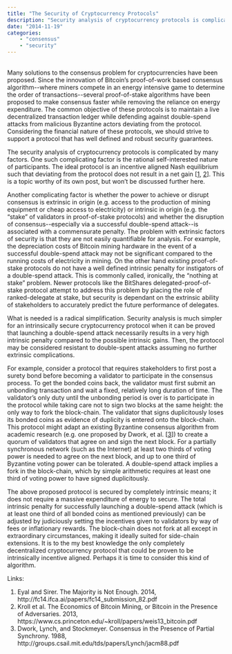```yaml
---
title: "The Security of Cryptocurrency Protocols"
description: "Security analysis of cryptocurrency protocols is complicated by incentive-alignment and extrinsic factors.  A look at more robust security guarantees"
date: "2014-11-19"
categories: 
    - "consensus"
    - "security"
---
```


<br/>
Many solutions to the consensus problem for cryptocurrencies have been proposed.  Since the innovation of Bitcoin’s proof-of-work based consensus algorithm--where miners compete in an energy intensive game to determine the order of transactions--several proof-of-stake algorithms have been proposed to make consensus faster while removing the reliance on energy expenditure.  The common objective of these protocols is to maintain a live decentralized transaction ledger while defending against double-spend attacks from malicious Byzantine actors deviating from the protocol.  Considering the financial nature of these protocols, we should strive to support a protocol that has well defined and robust security guarantees.

The security analysis of cryptocurrency protocols is complicated by many factors.   One such complicating factor is the rational self-interested nature of participants.  The ideal protocol is an incentive aligned Nash equilibrium such that deviating from the protocol does not result in a net gain \[[1](http://fc14.ifca.ai/papers/fc14_submission_82.pdf), [2](https://www.cs.princeton.edu/~kroll/papers/weis13_bitcoin.pdf)\].  This is a topic worthy of its own post, but won’t be discussed further here.

Another complicating factor is whether the power to achieve or disrupt consensus is extrinsic in origin (e.g. access to the production of mining equipment or cheap access to electricity) or intrinsic in origin (e.g. the “stake” of validators in proof-of-stake protocols) and whether the disruption of consensus--especially via a successful double-spend attack--is associated with a commensurate penalty.  The problem with extrinsic factors of security is that they are not easily quantifiable for analysis.  For example, the depreciation costs of Bitcoin mining hardware in the event of a successful double-spend attack may not be significant compared to the running costs of electricity in mining.  On the other hand existing proof-of-stake protocols do not have a well defined intrinsic penalty for instigators of a double-spend attack.  This is commonly called, ironically, the “nothing at stake” problem.  Newer protocols like the BitShares delegated-proof-of-stake protocol attempt to address this problem by placing the role of ranked-delegate at stake, but security is dependant on the extrinsic ability of stakeholders to accurately predict the future performance of delegates.

What is needed is a radical simplification.  Security analysis is much simpler for an intrinsically secure cryptocurrency protocol when it can be proved that launching a double-spend attack necessarily results in a very high intrinsic penalty compared to the possible intrinsic gains.  Then, the protocol may be considered resistant to double-spent attacks assuming no further extrinsic complications.

For example, consider a protocol that requires stakeholders to first post a surety bond before becoming a validator to participate in the consensus process.  To get the bonded coins back, the validator must first submit an unbonding transaction and wait a fixed, relatively long duration of time.  The validator’s only duty until the unbonding period is over is to participate in the protocol while taking care not to sign two blocks at the same height: the only way to fork the block-chain.  The validator that signs duplicitously loses its bonded coins as evidence of duplicity is entered onto the block-chain.  This protocol might adapt an existing Byzantine consensus algorithm from academic research (e.g. one proposed by Dwork, et al. \[[3](http://groups.csail.mit.edu/tds/papers/Lynch/jacm88.pdf)\]) to create a quorum of validators that agree on and sign the next block.  For a partially synchronous network (such as the Internet) at least two thirds of voting power is needed to agree on the next block, and up to one third of Byzantine voting power can be tolerated.  A double-spend attack implies a fork in the block-chain, which by simple arithmetic requires at least one third of voting power to have signed duplicitously.

The above proposed protocol is secured by completely intrinsic means; it does not require a massive expenditure of energy to secure.  The total intrinsic penalty for successfully launching a double-spend attack (which is at least one third of all bonded coins as mentioned previously) can be adjusted by judiciously setting the incentives given to validators by way of fees or inflationary rewards.  The block-chain does not fork at all except in extraordinary circumstances, making it ideally suited for side-chain extensions.  It is to the my best knowledge the only completely decentralized cryptocurrency protocol that could be proven to be intrinsically incentive aligned.  Perhaps it is time to consider this kind of algorithm.

<div class="credit">
Links:
<ol>
	<li>Eyal and Sirer.  The Majority is Not Enough. 2014, http://fc14.ifca.ai/papers/fc14_submission_82.pdf</li>
	<li>Kroll et al.  The Economics of Bitcoin Mining, or Bitcoin in the Presence of Adversaries. 2013, https://www.cs.princeton.edu/~kroll/papers/weis13_bitcoin.pdf</li>
	<li>Dwork, Lynch, and Stockmeyer.  Consensus in the Presence of Partial Synchrony. 1988, http://groups.csail.mit.edu/tds/papers/Lynch/jacm88.pdf</li>
</ol>
</div>
